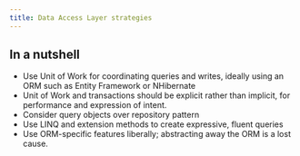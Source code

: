 ```yaml
---
title: Data Access Layer strategies
---
```


## In a nutshell

* Use Unit of Work for coordinating queries and writes, ideally using an ORM such as Entity Framework or NHibernate
* Unit of Work and transactions should be explicit rather than implicit, for performance and expression of intent.
* Consider query objects over repository pattern
* Use LINQ and extension methods to create expressive, fluent queries
* Use ORM-specific features liberally; abstracting away the ORM is a lost cause.
